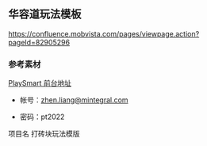 ## 华容道玩法模板

https://confluence.mobvista.com/pages/viewpage.action?pageId=82905296

### 参考素材

[PlaySmart 前台地址](http://pl-dev.mintegral.com)

- 帐号：zhen.liang@mintegral.com

- 密码：pt2022

项目名 打砖块玩法模版
